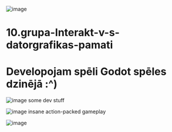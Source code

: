 ![image](https://github.com/Hollowex/10.grupa-Interakt-v-s-datorgrafikas-pamati/assets/50374449/9352d274-32e8-4810-9b9c-ea6d9c431329) 

# 10.grupa-Interakt-v-s-datorgrafikas-pamati
# Developojam spēli Godot spēles dzinējā :^) 

![image](https://github.com/Hollowex/10.grupa-Interakt-v-s-datorgrafikas-pamati/assets/50374449/e868ec54-03cf-4c48-afd3-f67b2e77f705)
some dev stuff

![image](https://github.com/Hollowex/10.grupa-Interakt-v-s-datorgrafikas-pamati/assets/50374449/0d1e9d5f-bdcd-4d63-b07e-501b23d5f3fa)
insane action-packed gameplay

![image](https://github.com/Hollowex/10.grupa-Interakt-v-s-datorgrafikas-pamati/assets/50374449/156fb966-6bb3-468d-8e2e-f93d2631f52b)
